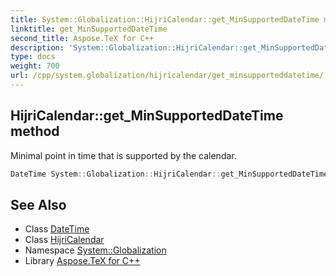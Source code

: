 ```yaml
---
title: System::Globalization::HijriCalendar::get_MinSupportedDateTime method
linktitle: get_MinSupportedDateTime
second_title: Aspose.TeX for C++
description: 'System::Globalization::HijriCalendar::get_MinSupportedDateTime method. Minimal point in time that is supported by the calendar in C++.'
type: docs
weight: 700
url: /cpp/system.globalization/hijricalendar/get_minsupporteddatetime/
---
```

## HijriCalendar::get_MinSupportedDateTime method


Minimal point in time that is supported by the calendar.

```cpp
DateTime System::Globalization::HijriCalendar::get_MinSupportedDateTime() const override
```

## See Also

* Class [DateTime](../../../system/datetime/)
* Class [HijriCalendar](../)
* Namespace [System::Globalization](../../)
* Library [Aspose.TeX for C++](../../../)

